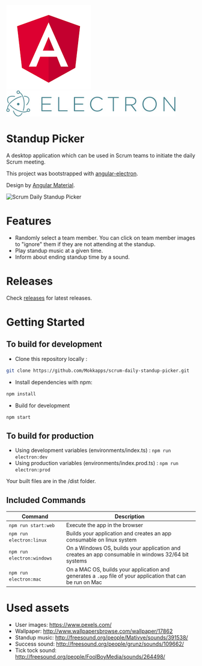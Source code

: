 [![Angular Logo](./logo-angular.jpg)](https://angular.io/) [![Electron Logo](./logo-electron.jpg)](https://electron.atom.io/)

# Standup Picker

A desktop application which can be used in Scrum teams to initiate the daily Scrum meeting.

This project was bootstrapped with [angular-electron](https://github.com/maximegris/angular-electron).

Design by [Angular Material](https://material.angular.io).

![Scrum Daily Standup Picker](http://www.mokkapps.de/images/standup-picker-0-2-0-beta-3.png)

# Features

* Randomly select a team member. You can click on team member images to "ignore" them if they are not attending at the standup.
* Play standup music at a given time.
* Inform about ending standup time by a sound.

# Releases

Check [releases](https://github.com/Mokkapps/scrum-daily-standup-picker/releases) for latest releases.

# Getting Started

## To build for development

* Clone this repository locally :

```bash
git clone https://github.com/Mokkapps/scrum-daily-standup-picker.git
```

* Install dependencies with npm:

```bash
npm install
```

* Build for development

```bash
npm start
```

## To build for production

* Using development variables (environments/index.ts) : `npm run electron:dev`
* Using production variables (environments/index.prod.ts) : `npm run electron:prod`

Your built files are in the /dist folder.

## Included Commands

| Command                    | Description                                                                                                 |
| -------------------------- | ----------------------------------------------------------------------------------------------------------- |
| `npm run start:web`        | Execute the app in the browser                                                                              |
| `npm run electron:linux`   | Builds your application and creates an app consumable on linux system                                       |
| `npm run electron:windows` | On a Windows OS, builds your application and creates an app consumable in windows 32/64 bit systems         |
| `npm run electron:mac`     | On a MAC OS, builds your application and generates a `.app` file of your application that can be run on Mac |

# Used assets

* User images: https://www.pexels.com/
* Wallpaper: http://www.wallpapersbrowse.com/wallpaper/17862
* Standup music: http://freesound.org/people/Mativve/sounds/391538/
* Success sound: http://freesound.org/people/grunz/sounds/109662/
* Tick tock sound: http://freesound.org/people/FoolBoyMedia/sounds/264498/
